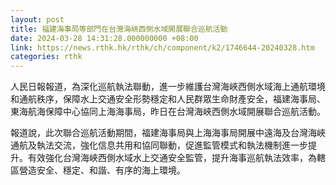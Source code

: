 ```yaml
---
layout: post
title: 福建海事局等部門在台灣海峽西側水域開展聯合巡航活動
date: 2024-03-28 14:31:28.000000000 +08:00
link: https://news.rthk.hk/rthk/ch/component/k2/1746644-20240328.htm
categories: rthk
---
```


人民日報報道，為深化巡航執法聯動，進一步維護台灣海峽西側水域海上通航環境和通航秩序，保障水上交通安全形勢穩定和人民群眾生命財產安全，福建海事局、東海航海保障中心協同上海海事局，昨日在台灣海峽西側水域開展聯合巡航活動。

報道說，此次聯合巡航活動期間，福建海事局與上海海事局開展中遠海及台灣海峽通航及執法交流，強化信息共用和協同聯動，促進監管模式和執法機制進一步提升。有效強化台灣海峽西側水域水上交通安全監管，提升海事巡航執法效率，為轄區營造安全、穩定、和諧、有序的海上環境。
